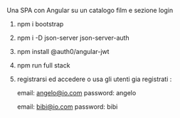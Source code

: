 Una SPA con Angular su un catalogo film e sezione login

1) npm i bootstrap
2) npm i -D json-server json-server-auth
3) npm install @auth0/angular-jwt
4) npm run full stack
5) registrarsi ed accedere o usa gli utenti gia registrati :
   
   email: angelo@io.com
   password: angelo

   email: bibi@io.com
   password: bibi

